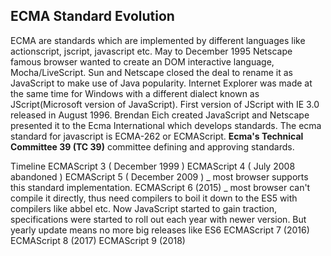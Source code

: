 ## ECMA Standard Evolution

ECMA are standards which are implemented by different languages like actionscript, jscript, javascript etc.
May to December 1995
Netscape famous browser wanted to create an DOM interactive language, Mocha/LiveScript. Sun and Netscape closed the deal to rename it as JavaScript to make use of Java popularity.
Internet Explorer was made at the same time for Windows with a different dialect known as JScript(Microsoft version of JavaScript). First version of JScript with IE 3.0 released in August 1996.
Brendan Eich created JavaScript and Netscape presented it to the Ecma International which develops standards. The ecma standard for javascript is ECMA-262 or ECMAScript.
**Ecma's Technical Committee 39 (TC 39)** committee defining and approving standards.

Timeline
ECMAScript 3 ( December 1999 )
ECMAScript 4 ( July 2008 abandoned )
ECMAScript 5 ( December 2009 ) _ most browser supports this standard implementation.
ECMAScript 6 (2015) _ most browser can't compile it directly, thus need compilers to boil it down to the ES5 with compilers like abbel etc.
Now JavaScript started to gain traction, specifications were started to roll out each year with newer version. But yearly update means no more big releases like ES6
ECMAScript 7 (2016)
ECMAScript 8 (2017)
ECMAScript 9 (2018)
